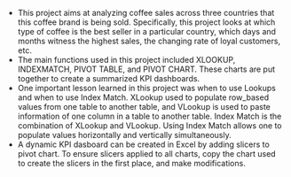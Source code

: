 * This project aims at analyzing coffee sales across three countries that this coffee brand is being sold. Specifically, this project looks at which type of coffee is the best seller in a particular country, which days and months witness the highest sales, the changing rate of loyal customers, etc. 
* The main functions used in this project included XLOOKUP, INDEXMATCH, PIVOT TABLE, and PIVOT CHART. These charts are put together to create a summarized KPI dashboards. 
* One important lesson learned in this project was when to use Lookups and when to use Index Match. XLookup used to populate row_based values from one table to another table, and VLookup is used to paste information of one column in a table to another table. Index Match is the combination of XLookup and VLookup. Using Index Match allows one to populate values horizontally and vertically simultaneously. 
* A dynamic KPI dasboard can be created in Excel by adding slicers to pivot chart. To ensure slicers applied to all charts, copy the chart used to create the slicers in the first place, and make modifications. 
